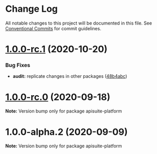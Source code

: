 # Change Log

All notable changes to this project will be documented in this file.
See [Conventional Commits](https://conventionalcommits.org) for commit guidelines.

# [1.0.0-rc.1](https://github.com/Cloudoki/APISuite/compare/apisuite-platform@1.0.0-rc.0...apisuite-platform@1.0.0-rc.1) (2020-10-20)


### Bug Fixes

* **audit:** replicate changes in other packages ([48b4abc](https://github.com/Cloudoki/APISuite/commit/48b4abcd0fefc8c514a5e0905d178d46f2f14002))





# [1.0.0-rc.0](https://github.com/Cloudoki/APISuite/compare/apisuite-platform@1.0.0-alpha.2...apisuite-platform@1.0.0-rc.0) (2020-09-18)

**Note:** Version bump only for package apisuite-platform





# 1.0.0-alpha.2 (2020-09-09)

**Note:** Version bump only for package apisuite-platform
